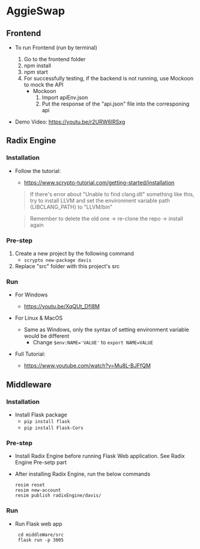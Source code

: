 # AggieSwap

## Frontend
- To run Frontend (run by terminal)
    1. Go to the frontend folder
    2. npm install
    3. npm start
    4. For successfully testing, if the backend is not running, use Mockoon to mock the API
        - Mockoon
            1. Import apiEnv.json
            2. Put the response of the "api.json" file into the corresponing api

- Demo Video: https://youtu.be/r2URW6lRSxg


## Radix Engine
### Installation
- Follow the tutorial:
    -  https://www.scrypto-tutorial.com/getting-started/installation
    > If there's error about "Unable to find clang.dll" something like this, try to install LLVM and set the environment variable path (LIBCLANG_PATH) to "LLVM/bin"


    > Remember to delete the old one -> re-clone the repo -> install again

### Pre-step
1. Create a new project by the following command
    - ```scrypto new-package davis```
2. Replace "src" folder with this project's src	

### Run
- For Windows
    - https://youtu.be/XqQUt_DfI8M


- For Linux & MacOS
    - Same as Windows, only the syntax of setting environment variable would be different
        - Change ```$env:NAME='VALUE'``` to ```export NAME=VALUE```


- Full Tutorial:
    - https://www.youtube.com/watch?v=Mu8L-BJFfQM


## Middleware
### Installation
- Install Flask package
    - ```pip install flask```
    - ```pip install Flask-Cors```

### Pre-step
- Install Radix Engine before running Flask Web application. See Radix Engine Pre-setp part

- After installing Radix Engine, run the below commands
    ```
    resim reset
    resim new-account
	resim publish radixEngine/davis/
    ```

### Run
- Run Flask web app 

    ```
     cd middleWare/src
     flask run -p 3005
     ```
